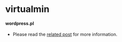 # virtualmin

#### wordpress.pl
* Please read the [related post](https://kallelilja.com/2017/07/how-to-install-wordpress-on-virtualmin/) for more information.
